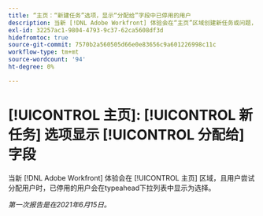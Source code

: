 ```yaml
---
title: “主页：“新建任务”选项，显示“分配给”字段中已停用的用户
description: 当新 [!DNL Adobe Workfront] 体验会在“主页”区域创建新任务或问题，然后尝试分配用户，则已停用的用户会在 [!UICONTROL typeaid] 下拉列表。
exl-id: 32257ac1-9804-4793-9c37-62ca5608df3d
hidefromtoc: true
source-git-commit: 7570b2a560505d66e0e83656c9a601226998c11c
workflow-type: tm+mt
source-wordcount: '94'
ht-degree: 0%

---
```


# [!UICONTROL 主页]: [!UICONTROL 新任务] 选项显示 [!UICONTROL 分配给] 字段

当新 [!DNL Adobe Workfront] 体验会在 [!UICONTROL 主页] 区域，且用户尝试分配用户时，已停用的用户会在typeahead下拉列表中显示为选择。

_第一次报告是在2021年6月15日。_
